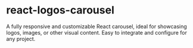 # react-logos-carousel
A fully responsive and customizable React carousel, ideal for showcasing logos, images, or other visual content. Easy to integrate and configure for any project.
